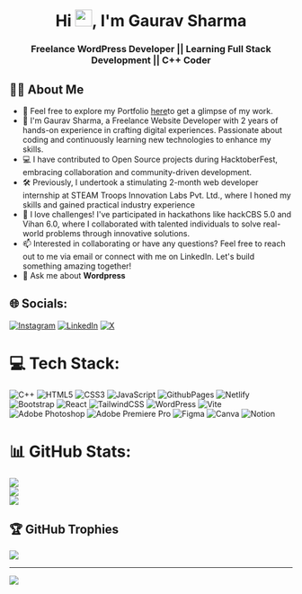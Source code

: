 <h1 align="center">Hi <img src="https://raw.githubusercontent.com/MartinHeinz/MartinHeinz/master/wave.gif"
        width="30px">, I'm Gaurav Sharma</h1>
<h3 align="center">Freelance WordPress Developer || Learning Full Stack Development || C++ Coder</h3>

## 🙋‍♂️ About Me

- 🔭 Feel free to explore my Portfolio [here](https://gauravsharmatheofficial.netlify.app/)to get a glimpse of my work.
- 🌱 I'm Gaurav Sharma, a Freelance Website Developer with 2 years of hands-on experience in crafting digital experiences. Passionate about coding and continuously learning new technologies to enhance my skills.
- 💻 I have contributed to Open Source projects during HacktoberFest, embracing collaboration and community-driven development.
- 🛠️ Previously, I undertook a stimulating 2-month web developer internship at STEAM Troops Innovation Labs Pvt. Ltd., where I honed my skills and gained practical industry experience
- 🚀 I love challenges! I've participated in hackathons like hackCBS 5.0 and Vihan 6.0, where I collaborated with talented individuals to solve real-world problems through innovative solutions.
- 📫 Interested in collaborating or have any questions? Feel free to reach out to me via email or connect with me on LinkedIn. Let's build something amazing together!
- 💬 Ask me about **Wordpress**

  
## 🌐 Socials:

[![Instagram](https://img.shields.io/badge/Instagram-%23E4405F.svg?logo=Instagram&logoColor=white)](https://instagram.com/gauravsharmatheofficial) [![LinkedIn](https://img.shields.io/badge/LinkedIn-%230077B5.svg?logo=linkedin&logoColor=white)](https://linkedin.com/in/gauravsharmatheofficial) [![X](https://img.shields.io/badge/X-black.svg?logo=X&logoColor=white)](https://x.com/gauravsharmatwr)

# 💻 Tech Stack:

![C++](https://img.shields.io/badge/c++-%2300599C.svg?style=for-the-badge&logo=c%2B%2B&logoColor=white) ![HTML5](https://img.shields.io/badge/html5-%23E34F26.svg?style=for-the-badge&logo=html5&logoColor=white) ![CSS3](https://img.shields.io/badge/css3-%231572B6.svg?style=for-the-badge&logo=css3&logoColor=white) ![JavaScript](https://img.shields.io/badge/javascript-%23323330.svg?style=for-the-badge&logo=javascript&logoColor=%23F7DF1E) ![GithubPages](https://img.shields.io/badge/github%20pages-121013?style=for-the-badge&logo=github&logoColor=white) ![Netlify](https://img.shields.io/badge/netlify-%23000000.svg?style=for-the-badge&logo=netlify&logoColor=#00C7B7) ![Bootstrap](https://img.shields.io/badge/bootstrap-%238511FA.svg?style=for-the-badge&logo=bootstrap&logoColor=white) ![React](https://img.shields.io/badge/react-%2320232a.svg?style=for-the-badge&logo=react&logoColor=%2361DAFB) ![TailwindCSS](https://img.shields.io/badge/tailwindcss-%2338B2AC.svg?style=for-the-badge&logo=tailwind-css&logoColor=white) ![WordPress](https://img.shields.io/badge/WordPress-%23117AC9.svg?style=for-the-badge&logo=WordPress&logoColor=white) ![Vite](https://img.shields.io/badge/vite-%23646CFF.svg?style=for-the-badge&logo=vite&logoColor=white) ![Adobe Photoshop](https://img.shields.io/badge/adobe%20photoshop-%2331A8FF.svg?style=for-the-badge&logo=adobe%20photoshop&logoColor=white) ![Adobe Premiere Pro](https://img.shields.io/badge/Adobe%20Premiere%20Pro-9999FF.svg?style=for-the-badge&logo=Adobe%20Premiere%20Pro&logoColor=white) ![Figma](https://img.shields.io/badge/figma-%23F24E1E.svg?style=for-the-badge&logo=figma&logoColor=white) ![Canva](https://img.shields.io/badge/Canva-%2300C4CC.svg?style=for-the-badge&logo=Canva&logoColor=white) ![Notion](https://img.shields.io/badge/Notion-%23000000.svg?style=for-the-badge&logo=notion&logoColor=white)

# 📊 GitHub Stats:

![](https://github-readme-stats.vercel.app/api?username=gauravsharmatheofficial&theme=dark&hide_border=false&include_all_commits=true&count_private=true)<br/>
![](https://github-readme-streak-stats.herokuapp.com/?user=gauravsharmatheofficial&theme=dark&hide_border=false)<br/>
![](https://github-readme-stats.vercel.app/api/top-langs/?username=gauravsharmatheofficial&theme=dark&hide_border=false&include_all_commits=true&count_private=true&layout=compact)

## 🏆 GitHub Trophies

![](https://github-profile-trophy.vercel.app/?username=gauravsharmatheofficial&theme=radical&no-frame=false&no-bg=false&margin-w=4)

---

[![](https://visitcount.itsvg.in/api?id=gauravsharmatheofficial&label=Profile%20Views&color=2&icon=0&pretty=true)](https://visitcount.itsvg.in)

<!-- Proudly created with GPRM ( https://gprm.itsvg.in ) -->

